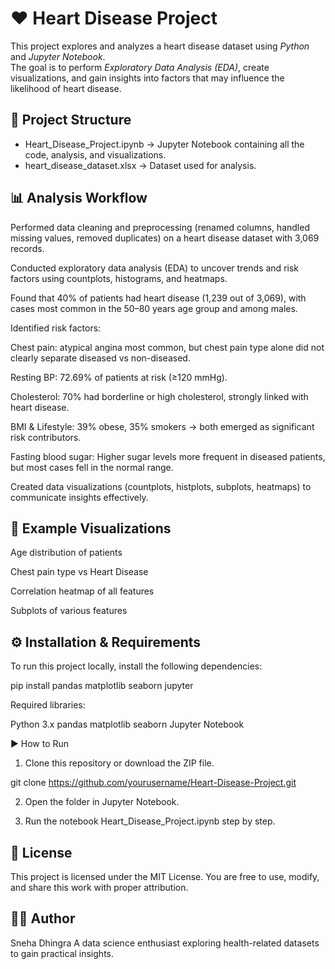 # ❤ Heart Disease Project

This project explores and analyzes a heart disease dataset using *Python* and *Jupyter Notebook*.  
The goal is to perform *Exploratory Data Analysis (EDA)*, create visualizations, and gain insights into factors that may influence the likelihood of heart disease.

## 📂 Project Structure
- Heart_Disease_Project.ipynb → Jupyter Notebook containing all the code, analysis, and visualizations.  
- heart_disease_dataset.xlsx → Dataset used for analysis.

## 📊 Analysis Workflow

Performed data cleaning and preprocessing (renamed columns, handled missing values, removed duplicates) on a heart disease dataset with 3,069 records.

Conducted exploratory data analysis (EDA) to uncover trends and risk factors using countplots, histograms, and heatmaps.

Found that 40% of patients had heart disease (1,239 out of 3,069), with cases most common in the 50–80 years age group and among males.

Identified risk factors:

Chest pain: atypical angina most common, but chest pain type alone did not clearly separate diseased vs non-diseased.

Resting BP: 72.69% of patients at risk (≥120 mmHg).

Cholesterol: 70% had borderline or high cholesterol, strongly linked with heart disease.

BMI & Lifestyle: 39% obese, 35% smokers → both emerged as significant risk contributors.

Fasting blood sugar: Higher sugar levels more frequent in diseased patients, but most cases fell in the normal range.

Created data visualizations (countplots, histplots, subplots, heatmaps) to communicate insights effectively.  

## 📸 Example Visualizations

Age distribution of patients

Chest pain type vs Heart Disease

Correlation heatmap of all features

Subplots of various features

## ⚙ Installation & Requirements
To run this project locally, install the following dependencies:

pip install pandas matplotlib seaborn jupyter

Required libraries:

Python 3.x
pandas
matplotlib
seaborn
Jupyter Notebook

▶ How to Run

1. Clone this repository or download the ZIP file.

git clone https://github.com/yourusername/Heart-Disease-Project.git

2. Open the folder in Jupyter Notebook.

3. Run the notebook Heart_Disease_Project.ipynb step by step.

## 📜 License

This project is licensed under the MIT License.
You are free to use, modify, and share this work with proper attribution.

## 👩‍💻 Author

Sneha Dhingra
A data science enthusiast exploring health-related datasets to gain practical insights.
